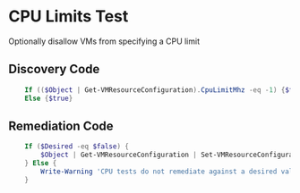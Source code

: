 # CPU Limits Test
Optionally disallow VMs from specifying a CPU limit
## Discovery Code
```powershell
    If (($Object | Get-VMResourceConfiguration).CpuLimitMhz -eq -1) {$false} 
    Else {$true}
```

## Remediation Code
```powershell
    If ($Desired -eq $false) {
        $Object | Get-VMResourceConfiguration | Set-VMResourceConfiguration -CpuLimitMhz $null
    } Else {
        Write-Warning 'CPU tests do not remediate against a desired value of $true'
    }
```
